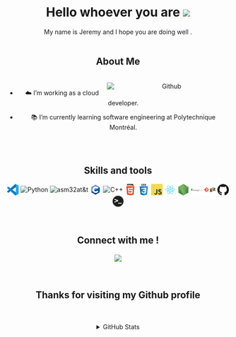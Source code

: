 <div align="center">

<h1> Hello whoever you are <img src = "https://raw.githubusercontent.com/MartinHeinz/MartinHeinz/master/wave.gif" width = 50px> </h1>

<p align='center'></p>

<div size='20px'> My name is Jeremy and I hope you are doing well .</div>

<br />

<h2> About Me </h2>

<br />

<img width="55%" align="right" alt="Github" src="https://raw.githubusercontent.com/onimur/.github/master/.resources/git-header.svg" />

- ☁️ I’m working as a cloud developer.

- 📚 I’m currently learning software engineering at Polytechnique Montréal.

<br />
<br />

<h2> Skills and tools </h2>

<img align="center" alt="Visual Studio Code" width="26px" src="https://raw.githubusercontent.com/github/explore/80688e429a7d4ef2fca1e82350fe8e3517d3494d/topics/visual-studio-code/visual-studio-code.png" />
<img align="center" alt="Python" width="26px" src="https://upload.wikimedia.org/wikipedia/commons/thumb/c/c3/Python-logo-notext.svg/640px-Python-logo-notext.svg.png" />
<img align="center" alt="asm32at&t" width="26px" src="https://static.wikia.nocookie.net/logopedia/images/e/e7/AT%26T_Print_Logo_2015.svg/revision/latest/scale-to-width-down/250?cb=20191216071506" />
<img align="center" alt="C" width="26px" src="https://raw.githubusercontent.com/github/explore/80688e429a7d4ef2fca1e82350fe8e3517d3494d/topics/c/c.png" />
<img align="center" alt="C++" width="26px" src="https://upload.wikimedia.org/wikipedia/commons/thumb/1/18/ISO_C%2B%2B_Logo.svg/640px-ISO_C%2B%2B_Logo.svg.png" />
<img align="center" alt="HTML5" width="26px" src="https://raw.githubusercontent.com/github/explore/80688e429a7d4ef2fca1e82350fe8e3517d3494d/topics/html/html.png" />
<img align="center" alt="CSS3" width="26px" src="https://raw.githubusercontent.com/github/explore/80688e429a7d4ef2fca1e82350fe8e3517d3494d/topics/css/css.png" />
<img align="center" alt="JavaScript" width="26px" src="https://raw.githubusercontent.com/github/explore/80688e429a7d4ef2fca1e82350fe8e3517d3494d/topics/javascript/javascript.png" />
<img align="center" alt="React" width="26px" src="https://raw.githubusercontent.com/github/explore/80688e429a7d4ef2fca1e82350fe8e3517d3494d/topics/react/react.png" />
<img align="center" alt="Node.js" width="26px" src="https://raw.githubusercontent.com/github/explore/80688e429a7d4ef2fca1e82350fe8e3517d3494d/topics/nodejs/nodejs.png" />
<img align="center" alt="MongoDB" width="26px" src="https://raw.githubusercontent.com/github/explore/80688e429a7d4ef2fca1e82350fe8e3517d3494d/topics/mongodb/mongodb.png" />
<img align="center" alt="Git" width="26px" src="https://raw.githubusercontent.com/github/explore/80688e429a7d4ef2fca1e82350fe8e3517d3494d/topics/git/git.png" />
<img align="center" alt="GitHub" width="26px" src="https://raw.githubusercontent.com/github/explore/78df643247d429f6cc873026c0622819ad797942/topics/github/github.png" />
<img align="center" alt="Terminal" width="26px" src="https://raw.githubusercontent.com/github/explore/80688e429a7d4ef2fca1e82350fe8e3517d3494d/topics/terminal/terminal.png" />

<br />
<br />
<br />

<h2> Connect with me ! </h2>
<a href = 'https://www.linkedin.com/in/jeremy-rouillard/'> <img width = '32px' align= 'center' src="https://raw.githubusercontent.com/rahulbanerjee26/githubAboutMeGenerator/main/icons/linked-in-alt.svg"/></a> 


<br />
<br />
<br />

<H2> Thanks for visiting my Github profile</H2>

<br />
<br />


<details>
  <summary>GitHub Stats</summary>

  <img align="left" alt="Jerememes's GitHub Stats" src="https://github-readme-stats.vercel.app/api?username=jerememes&theme=tokyonight&count_private=true" />
</details>
